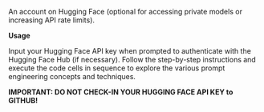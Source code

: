 An account on Hugging Face (optional for accessing private models or increasing API rate limits).

**Usage**

Input your Hugging Face API key when prompted to authenticate with the Hugging Face Hub (if necessary).
Follow the step-by-step instructions and execute the code cells in sequence to explore the various prompt engineering concepts and techniques.

**IMPORTANT: DO NOT CHECK-IN YOUR HUGGING FACE API KEY to GITHUB!**
